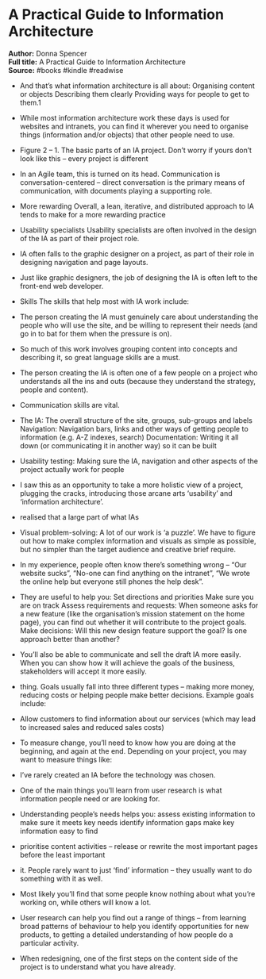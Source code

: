 # A Practical Guide to Information Architecture

**Author:** Donna Spencer  
**Full title:** A Practical Guide to Information Architecture  
**Source:** #books #kindle #readwise

- And that’s what information architecture is all about: Organising content or objects Describing them clearly Providing ways for people to get to them.1 
   
- While most information architecture work these days is used for websites and intranets, you can find it wherever you need to organise things (information and/or objects) that other people need to use. 
   
- Figure 2 – 1. The basic parts of an IA project. Don’t worry if yours don’t look like this – every project is different 
   
- In an Agile team, this is turned on its head. Communication is conversation-centered – direct conversation is the primary means of communication, with documents playing a supporting role. 
   
- More rewarding Overall, a lean, iterative, and distributed approach to IA tends to make for a more rewarding practice 
   
- Usability specialists Usability specialists are often involved in the design of the IA as part of their project role. 
   
- IA often falls to the graphic designer on a project, as part of their role in designing navigation and page layouts. 
   
- Just like graphic designers, the job of designing the IA is often left to the front-end web developer. 
   
- Skills The skills that help most with IA work include: 
   
- The person creating the IA must genuinely care about understanding the people who will use the site, and be willing to represent their needs (and go in to bat for them when the pressure is on). 
   
- So much of this work involves grouping content into concepts and describing it, so great language skills are a must. 
   
- The person creating the IA is often one of a few people on a project who understands all the ins and outs (because they understand the strategy, people and content). 
   
- Communication skills are vital. 
   
- The IA: The overall structure of the site, groups, sub-groups and labels Navigation: Navigation bars, links and other ways of getting people to information (e.g. A-Z indexes, search) Documentation: Writing it all down (or communicating it in another way) so it can be built 
   
- Usability testing: Making sure the IA, navigation and other aspects of the project actually work for people 
   
- I saw this as an opportunity to take a more holistic view of a project, plugging the cracks, introducing those arcane arts ‘usability’ and ‘information architecture’. 
   
- realised that a large part of what IAs 
   
- Visual problem-solving: A lot of our work is ‘a puzzle’. We have to figure out how to make complex information and visuals as simple as possible, but no simpler than the target audience and creative brief require. 
   
- In my experience, people often know there’s something wrong – “Our website sucks”, “No-one can find anything on the intranet”, “We wrote the online help but everyone still phones the help desk”. 
   
- They are useful to help you: Set directions and priorities Make sure you are on track Assess requirements and requests: When someone asks for a new feature (like the organisation’s mission statement on the home page), you can find out whether it will contribute to the project goals. Make decisions: Will this new design feature support the goal? Is one approach better than another? 
   
- You’ll also be able to communicate and sell the draft IA more easily. When you can show how it will achieve the goals of the business, stakeholders will accept it more easily. 
   
- thing. Goals usually fall into three different types – making more money, reducing costs or helping people make better decisions. Example goals include: 
   
- Allow customers to find information about our services (which may lead to increased sales and reduced sales costs) 
   
- To measure change, you’ll need to know how you are doing at the beginning, and again at the end. Depending on your project, you may want to measure things like: 
   
- I’ve rarely created an IA before the technology was chosen. 
   
- One of the main things you’ll learn from user research is what information people need or are looking for. 
   
- Understanding people’s needs helps you: assess existing information to make sure it meets key needs identify information gaps make key information easy to find 
   
- prioritise content activities – release or rewrite the most important pages before the least important 
   
- it. People rarely want to just ‘find’ information – they usually want to do something with it as well. 
   
- Most likely you’ll find that some people know nothing about what you’re working on, while others will know a lot. 
   
- User research can help you find out a range of things – from learning broad patterns of behaviour to help you identify opportunities for new products, to getting a detailed understanding of how people do a particular activity. 
   
- When redesigning, one of the first steps on the content side of the project is to understand what you have already. 
   
